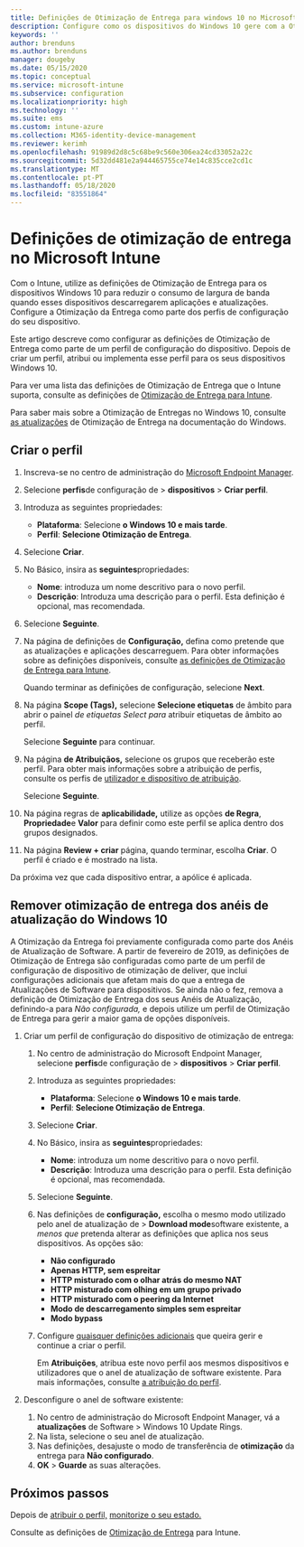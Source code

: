 ```yaml
---
title: Definições de Otimização de Entrega para windows 10 no Microsoft Intune - Azure Microsoft Docs
description: Configure como os dispositivos do Windows 10 gere com a Otimização de Entrega intune. Em Intune, crie um perfil de configuração do dispositivo para instalar atualizações a partir da internet. Consulte também como substituir os anéis de atualização existentes por um perfil de Otimização de Entrega.
keywords: ''
author: brenduns
ms.author: brenduns
manager: dougeby
ms.date: 05/15/2020
ms.topic: conceptual
ms.service: microsoft-intune
ms.subservice: configuration
ms.localizationpriority: high
ms.technology: ''
ms.suite: ems
ms.custom: intune-azure
ms.collection: M365-identity-device-management
ms.reviewer: kerimh
ms.openlocfilehash: 91989d2d8c5c68be9c560e306ea24cd33052a22c
ms.sourcegitcommit: 5d32dd481e2a944465755ce74e14c835cce2cd1c
ms.translationtype: MT
ms.contentlocale: pt-PT
ms.lasthandoff: 05/18/2020
ms.locfileid: "83551864"
---
```

# <a name="delivery-optimization-settings-in-microsoft-intune"></a>Definições de otimização de entrega no Microsoft Intune

Com o Intune, utilize as definições de Otimização de Entrega para os dispositivos Windows 10 para reduzir o consumo de largura de banda quando esses dispositivos descarregarem aplicações e atualizações. Configure a Otimização da Entrega como parte dos perfis de configuração do seu dispositivo.  

Este artigo descreve como configurar as definições de Otimização de Entrega como parte de um perfil de configuração do dispositivo. Depois de criar um perfil, atribui ou implementa esse perfil para os seus dispositivos Windows 10.

Para ver uma lista das definições de Otimização de Entrega que o Intune suporta, consulte as definições de [Otimização de Entrega para Intune](delivery-optimization-settings.md).  

Para saber mais sobre a Otimização de Entregas no Windows 10, consulte [as atualizações](https://docs.microsoft.com/windows/deployment/update/waas-delivery-optimization) de Otimização de Entrega na documentação do Windows.  

## <a name="create-the-profile"></a>Criar o perfil

1. Inscreva-se no centro de administração do [Microsoft Endpoint Manager](https://go.microsoft.com/fwlink/?linkid=2109431).

2. Selecione **perfis**de configuração de  >  **dispositivos**  >  **Criar perfil**.

3. Introduza as seguintes propriedades:

   - **Plataforma**: Selecione **o Windows 10 e mais tarde**.
   - **Perfil**: **Selecione Otimização de Entrega**.

4. Selecione **Criar**.

5. No Básico, insira as **seguintes**propriedades:

   - **Nome**: introduza um nome descritivo para o novo perfil.
   - **Descrição**: Introduza uma descrição para o perfil. Esta definição é opcional, mas recomendada.

6. Selecione **Seguinte**.

7. Na página de definições de **Configuração,** defina como pretende que as atualizações e aplicações descarreguem. Para obter informações sobre as definições disponíveis, consulte [as definições de Otimização de Entrega para Intune](delivery-optimization-settings.md).

   Quando terminar as definições de configuração, selecione **Next**.

8. Na página **Scope (Tags),** selecione **Selecione etiquetas** de âmbito para abrir o painel *de etiquetas Select para* atribuir etiquetas de âmbito ao perfil.
  
   Selecione **Seguinte** para continuar.

9. Na página **de Atribuiçãos,** selecione os grupos que receberão este perfil. Para obter mais informações sobre a atribuição de perfis, consulte os perfis de [utilizador e dispositivo de atribuição](../configuration/device-profile-assign.md).

   Selecione **Seguinte**.

10. Na página regras de **aplicabilidade,** utilize as opções **de Regra**, **Propriedade**e **Valor** para definir como este perfil se aplica dentro dos grupos designados.

11. Na página **Review + criar** página, quando terminar, escolha **Criar**. O perfil é criado e é mostrado na lista.

Da próxima vez que cada dispositivo entrar, a apólice é aplicada.

## <a name="remove-delivery-optimization-from-windows-10-update-rings"></a>Remover otimização de entrega dos anéis de atualização do Windows 10

A Otimização da Entrega foi previamente configurada como parte dos Anéis de Atualização de Software. A partir de fevereiro de 2019, as definições de Otimização de Entrega são configuradas como parte de um perfil de configuração de dispositivo de otimização de deliver, que inclui configurações adicionais que afetam mais do que a entrega de Atualizações de Software para dispositivos. Se ainda não o fez, remova a definição de Otimização de Entrega dos seus Anéis de Atualização, definindo-a para *Não configurada,* e depois utilize um perfil de Otimização de Entrega para gerir a maior gama de opções disponíveis.

1. Criar um perfil de configuração do dispositivo de otimização de entrega:

    1. No centro de administração do Microsoft Endpoint Manager, selecione **perfis**de configuração de  >  **dispositivos**  >  **Criar perfil**.
    2. Introduza as seguintes propriedades:

        - **Plataforma**: Selecione **o Windows 10 e mais tarde**.
        - **Perfil**: **Selecione Otimização de Entrega**.

    3. Selecione **Criar**.
    4. No Básico, insira as **seguintes**propriedades:

        - **Nome**: introduza um nome descritivo para o novo perfil.
        - **Descrição**: Introduza uma descrição para o perfil. Esta definição é opcional, mas recomendada.

    5. Selecione **Seguinte**.
    6. Nas definições de **configuração,** escolha o mesmo modo utilizado pelo anel de atualização de  >  **Download mode**software existente, a *menos que* pretenda alterar as definições que aplica nos seus dispositivos. As opções são:

        - **Não configurado**
        - **Apenas HTTP, sem espreitar**
        - **HTTP misturado com o olhar atrás do mesmo NAT**
        - **HTTP misturado com olhing em um grupo privado**
        - **HTTP misturado com o peering da Internet**
        - **Modo de descarregamento simples sem espreitar**
        - **Modo bypass**

    7. Configure [quaisquer definições adicionais](delivery-optimization-settings.md) que queira gerir e continue a criar o perfil.

        Em **Atribuições**, atribua este novo perfil aos mesmos dispositivos e utilizadores que o anel de atualização de software existente. Para mais informações, consulte [a atribuição do perfil](device-profile-assign.md).

2. Desconfigure o anel de software existente:

    1. No centro de administração do Microsoft Endpoint Manager, vá a **atualizações** de Software > Windows 10 Update Rings.
    2. Na lista, selecione o seu anel de atualização.
    3. Nas definições, desajuste o modo de transferência de **otimização** da entrega para **Não configurado**.
    4. **OK**  >  **Guarde** as suas alterações.

## <a name="next-steps"></a>Próximos passos

Depois de [atribuir o perfil,](device-profile-assign.md) [monitorize o seu estado.](device-profile-monitor.md)

Consulte as definições de [Otimização de Entrega](delivery-optimization-settings.md) para Intune.
